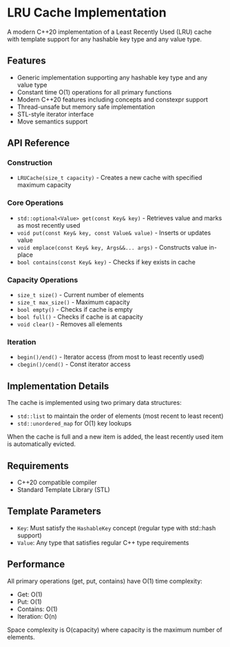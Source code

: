 # LRU Cache Implementation

A modern C++20 implementation of a Least Recently Used (LRU) cache with template support for any hashable key type and any value type.

## Features

- Generic implementation supporting any hashable key type and any value type
- Constant time O(1) operations for all primary functions
- Modern C++20 features including concepts and constexpr support
- Thread-unsafe but memory safe implementation
- STL-style iterator interface
- Move semantics support

## API Reference

### Construction

- `LRUCache(size_t capacity)` - Creates a new cache with specified maximum capacity

### Core Operations

- `std::optional<Value> get(const Key& key)` - Retrieves value and marks as most recently used
- `void put(const Key& key, const Value& value)` - Inserts or updates value
- `void emplace(const Key& key, Args&&... args)` - Constructs value in-place
- `bool contains(const Key& key)` - Checks if key exists in cache

### Capacity Operations

- `size_t size()` - Current number of elements
- `size_t max_size()` - Maximum capacity
- `bool empty()` - Checks if cache is empty
- `bool full()` - Checks if cache is at capacity
- `void clear()` - Removes all elements

### Iteration

- `begin()/end()` - Iterator access (from most to least recently used)
- `cbegin()/cend()` - Const iterator access

## Implementation Details

The cache is implemented using two primary data structures:
- `std::list` to maintain the order of elements (most recent to least recent)
- `std::unordered_map` for O(1) key lookups

When the cache is full and a new item is added, the least recently used item is automatically evicted.

## Requirements

- C++20 compatible compiler
- Standard Template Library (STL)

## Template Parameters

- `Key`: Must satisfy the `HashableKey` concept (regular type with std::hash support)
- `Value`: Any type that satisfies regular C++ type requirements

## Performance

All primary operations (get, put, contains) have O(1) time complexity:
- Get: O(1)
- Put: O(1)
- Contains: O(1)
- Iteration: O(n)

Space complexity is O(capacity) where capacity is the maximum number of elements.
